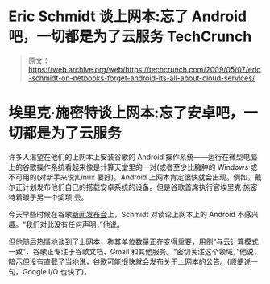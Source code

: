 # Eric Schmidt 谈上网本:忘了 Android 吧，一切都是为了云服务 TechCrunch

> 原文：<https://web.archive.org/web/https://techcrunch.com/2009/05/07/eric-schmidt-on-netbooks-forget-android-its-all-about-cloud-services/>

# 埃里克·施密特谈上网本:忘了安卓吧，一切都是为了云服务

许多人渴望在他们的上网本上安装谷歌的 Android 操作系统——运行在微型电脑上的谷歌操作系统看起来像是计算天堂里的一对(或者至少比臃肿的 Windows 或不可用的(对新手来说)Linux 要好)。Android 上网本肯定很快就会出现。例如，戴尔正计划发布他们自己的搭载安卓系统的设备。但是谷歌首席执行官埃里克·施密特着眼于另一个奖项:云。

今天早些时候在谷歌[新闻发布会](https://web.archive.org/web/20221209135855/http://www.beta.techcrunch.com/2009/05/07/google-press-day-live/)上，Schmidt 对谈论上网本上的 Android 不感兴趣。“我们对此没有任何声明，”他说。

但他随后热情地谈到了上网本，称其单位数量正在变得重要，用例“与云计算模式一致”，谷歌正专注于谷歌文档、Gmail 和其他服务。“密切关注这个领域，”他说，暗示但没有直截了当地说，谷歌可能很快就会发布关于上网本的公告。(顺便说一句，Google I/O 也快了)。